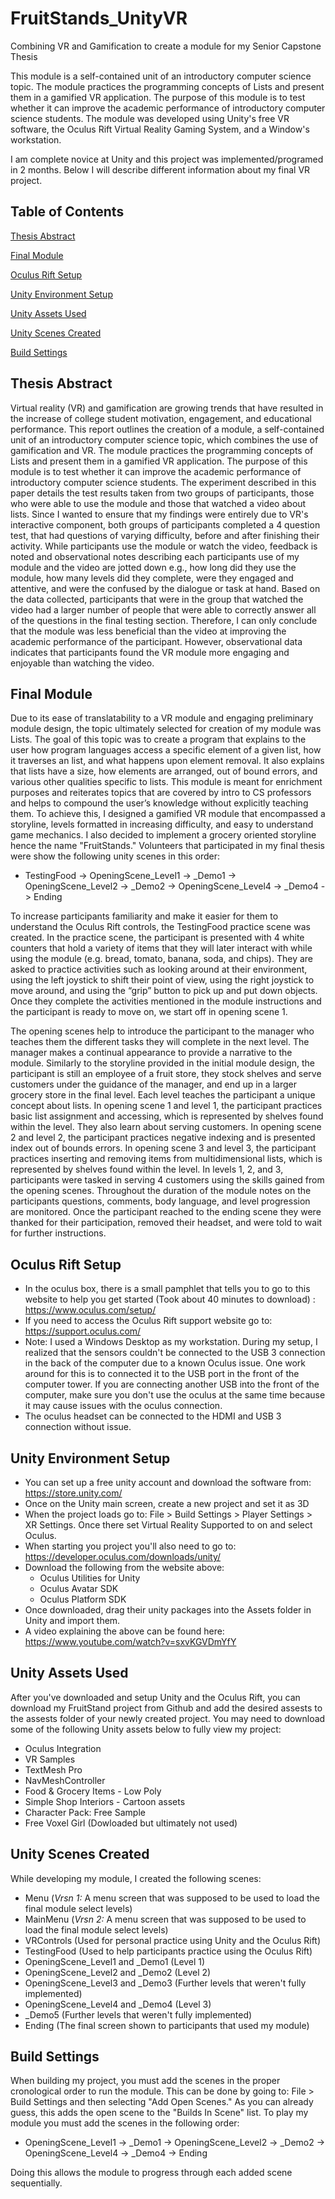 # FruitStands_UnityVR

Combining VR and Gamification to create a module for my Senior Capstone Thesis

This module is a self-contained unit of an introductory computer science topic. The module practices the programming concepts of Lists and present them in a gamified VR application. The purpose of this module is to test whether it can improve the academic performance of introductory computer science students. The module was developed using Unity's free VR software, the Oculus Rift Virtual Reality Gaming System, and a Window's workstation.

I am complete novice at Unity and this project was implemented/programed in 2 months. Below I will describe different information about my final VR project.


## Table of Contents  
[Thesis Abstract](#thesis-abstract)

[Final Module](#final-module)

[Oculus Rift Setup](#oculus-rift-setup)

[Unity Environment Setup](#unity-environment-setup)

[Unity Assets Used](#unity-assets-used)

[Unity Scenes Created](#unity-scenes-created)

[Build Settings](#build-settings)

## Thesis Abstract

Virtual reality (VR) and gamification are growing trends that have resulted in the increase of college student motivation, engagement, and educational performance. This report outlines the creation of a module, a self-contained unit of an introductory computer science topic, which combines the use of gamification and VR. The module practices the programming concepts of Lists and present them in a gamified VR application. The purpose of this module is to test whether it can improve the academic performance of introductory computer science students. The experiment described in this paper details the test results taken from two groups of participants, those who were able to use the module and those that watched a video about lists. Since I wanted to ensure that my findings were entirely due to VR's interactive component, both groups of participants completed a 4 question test, that had questions of varying difficulty, before and after finishing their activity. While participants use the module or watch the video, feedback is noted and observational notes describing each participants use of my module and the video are jotted down e.g., how long did they use the module, how many levels did they complete, were they engaged and attentive, and were the confused by the dialogue or task at hand. Based on the data collected, participants that were in the group that watched the video had a larger number of people that were able to correctly answer all of the questions in the final testing section. Therefore, I can only conclude that the module was less beneficial than the video at improving the academic performance of the participant. However, observational data indicates that participants found the VR module more engaging and enjoyable than watching the video.

## Final Module

Due to its ease of translatability to a VR module and engaging preliminary module design, the topic ultimately selected for creation of my module was Lists. The goal of this topic was to create a program that explains to the user how program languages access a specific element of a given list, how it traverses an list, and what happens upon element removal. It also explains that lists have a size, how elements are arranged, out of bound errors, and various other qualities specific to lists. This module is meant for enrichment purposes and reiterates topics that are covered by intro to CS professors and helps to compound the user’s knowledge without explicitly teaching them. To achieve this, I designed a gamified VR module that encompassed a storyline, levels formatted in increasing difficulty, and easy to understand game mechanics. I also decided to implement a grocery oriented storyline hence the name "FruitStands." Volunteers that participated in my final thesis were show the following unity scenes in this order:

  - TestingFood -> OpeningScene_Level1 -> _Demo1 -> OpeningScene_Level2 -> _Demo2 -> OpeningScene_Level4 -> _Demo4 -> Ending

To increase participants familiarity and make it easier for them to understand the Oculus Rift controls, the TestingFood practice scene was created. In the practice scene, the participant is presented with 4 white counters that hold a variety of items that they will later interact with while using the module (e.g. bread, tomato, banana, soda, and chips). They are asked to practice activities such as looking around at their environment, using the left joystick to shift their point of view, using the right joystick to move around, and using the “grip” button to pick up and put down objects. Once they complete the activities mentioned in the module instructions and the participant is ready to move on, we start off in opening scene 1.

The opening scenes help to introduce the participant to the manager who teaches them the different tasks they will complete in the next level. The manager makes a continual appearance to provide a narrative to the module. Similarly to the storyline provided in the initial module design, the participant is still an employee of a fruit store, they stock shelves and serve customers under the guidance of the manager, and end up in a larger grocery store in the final level. Each level teaches the participant a unique concept about lists. In opening scene 1 and level 1, the participant practices basic list assignment and accessing, which is represented by shelves found within the level. They also learn about serving customers. In opening scene 2 and level 2, the participant practices negative indexing and is presented index out of bounds errors. In opening scene 3 and level 3, the participant practices inserting and removing items from multidimensional lists, which is represented by shelves found within the level. In levels 1, 2, and 3, participants were tasked in serving 4 customers using the skills gained from the opening scenes. Throughout the duration of the module notes on the participants questions, comments, body language, and level progression are monitored. Once the participant reached to the ending scene they were thanked for their participation, removed their headset, and were told to wait for further instructions.

## Oculus Rift Setup

- In the oculus box, there is a small pamphlet that tells you to go to this website to help you get started (Took about 40 minutes to       download) : https://www.oculus.com/setup/
- If you need to access the Oculus Rift support website go to: https://support.oculus.com/
- Note: I used a Windows Desktop as my workstation. During my setup, I realized that the sensors couldn't be connected to the USB 3         connection in the back of the computer due to a known Oculus issue. One work around for this is to connected it to the USB port in the     front of the computer tower. If you are connecting another USB into the front of the computer, make sure you don't use the oculus at the   same time because it may cause issues with the oculus connection.
- The oculus headset can be connected to the HDMI and USB 3 connection without issue.

## Unity Environment Setup

- You can set up a free unity account and download the software from: https://store.unity.com/
- Once on the Unity main screen, create a new project and set it as 3D
- When the project loads go to: File > Build Settings > Player Settings > XR Settings. Once there set Virtual Reality Supported to on and   select Oculus.
- When starting you project you'll also need to go to: https://developer.oculus.com/downloads/unity/
- Download the following from the website above: 
  - Oculus Utilities for Unity
  - Oculus Avatar SDK
  - Oculus Platform SDK
- Once downloaded, drag their unity packages into the Assets folder in Unity and import them.
- A video explaining the above can be found here: https://www.youtube.com/watch?v=sxvKGVDmYfY

## Unity Assets Used

After you've downloaded and setup Unity and the Oculus Rift, you can download my FruitStand project from Github and add the desired assests to the assests folder of your newly created project. You may need to download some of the following Unity assets below to fully view my project:
  - Oculus Integration
  - VR Samples
  - TextMesh Pro
  - NavMeshController
  - Food & Grocery Items - Low Poly
  - Simple Shop Interiors - Cartoon assets
  - Character Pack: Free Sample
  - Free Voxel Girl (Dowloaded but ultimately not used)

## Unity Scenes Created

While developing my module, I created the following scenes:
  - Menu (*_Vrsn 1:_* A menu screen that was supposed to be used to load the final module select levels)
  - MainMenu (*_Vrsn 2:_* A menu screen that was supposed to be used to load the final module select levels)
  - VRControls (Used for personal practice using Unity and the Oculus Rift)
  - TestingFood (Used to help participants practice using the Oculus Rift)
  - OpeningScene_Level1 and _Demo1 (Level 1)
  - OpeningScene_Level2 and _Demo2 (Level 2)
  - OpeningScene_Level3 and _Demo3 (Further levels that weren't fully implemented)
  - OpeningScene_Level4 and _Demo4 (Level 3)
  - _Demo5 (Further levels that weren't fully implemented)
  - Ending (The final screen shown to participants that used my module)

## Build Settings

When building my project, you must add the scenes in the proper cronological order to run the module. This can be done by going to: File > Build Settings and then selecting "Add Open Scenes." As you can already guess, this adds the open scene to the "Builds In Scene" list. To play my module you must add the scenes in the following order: 
  - OpeningScene_Level1 -> _Demo1 -> OpeningScene_Level2 -> _Demo2 -> OpeningScene_Level4 -> _Demo4 -> Ending
  
Doing this allows the module to progress through each added scene sequentially.
